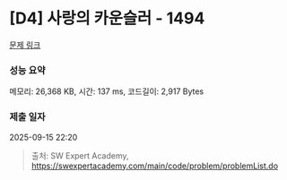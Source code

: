 # [D4] 사랑의 카운슬러 - 1494 

[문제 링크](https://swexpertacademy.com/main/code/problem/problemDetail.do?contestProbId=AV2b_WPaAEIBBASw) 

### 성능 요약

메모리: 26,368 KB, 시간: 137 ms, 코드길이: 2,917 Bytes

### 제출 일자

2025-09-15 22:20



> 출처: SW Expert Academy, https://swexpertacademy.com/main/code/problem/problemList.do